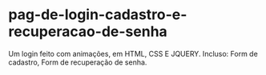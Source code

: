 # pag-de-login-cadastro-e-recuperacao-de-senha
Um login feito com animações, em HTML, CSS E JQUERY. Incluso: Form de cadastro, Form de recuperação de senha.
